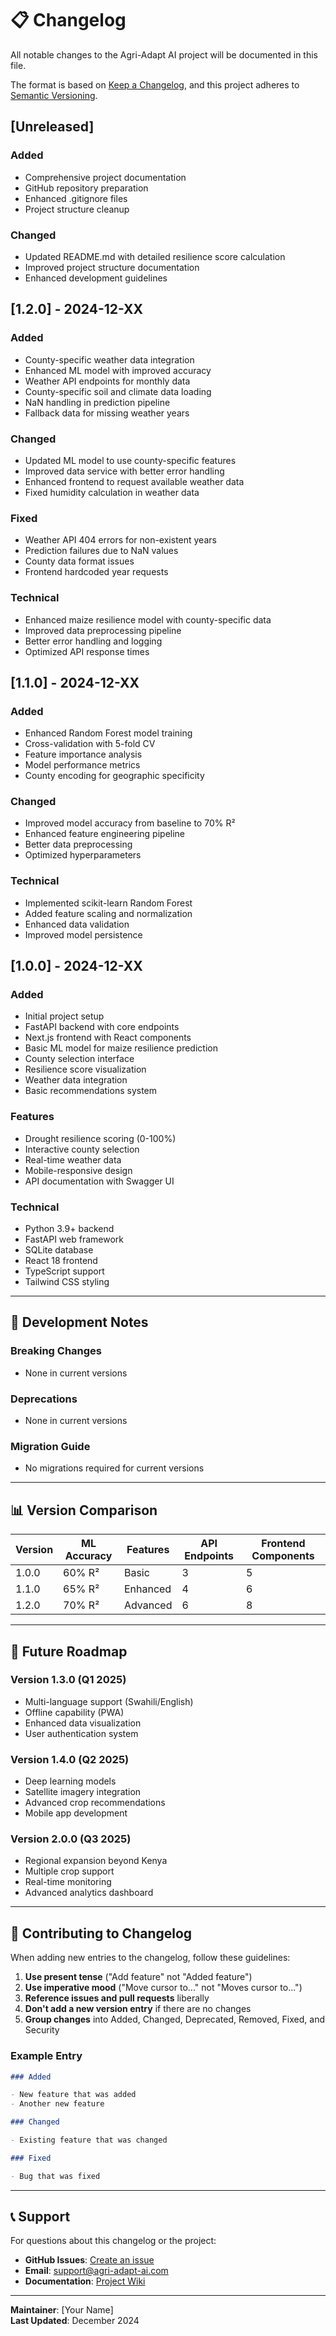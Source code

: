 # 📋 Changelog

All notable changes to the Agri-Adapt AI project will be documented in this file.

The format is based on [Keep a Changelog](https://keepachangelog.com/en/1.0.0/),
and this project adheres to [Semantic Versioning](https://semver.org/spec/v2.0.0.html).

## [Unreleased]

### Added

- Comprehensive project documentation
- GitHub repository preparation
- Enhanced .gitignore files
- Project structure cleanup

### Changed

- Updated README.md with detailed resilience score calculation
- Improved project structure documentation
- Enhanced development guidelines

## [1.2.0] - 2024-12-XX

### Added

- County-specific weather data integration
- Enhanced ML model with improved accuracy
- Weather API endpoints for monthly data
- County-specific soil and climate data loading
- NaN handling in prediction pipeline
- Fallback data for missing weather years

### Changed

- Updated ML model to use county-specific features
- Improved data service with better error handling
- Enhanced frontend to request available weather data
- Fixed humidity calculation in weather data

### Fixed

- Weather API 404 errors for non-existent years
- Prediction failures due to NaN values
- County data format issues
- Frontend hardcoded year requests

### Technical

- Enhanced maize resilience model with county-specific data
- Improved data preprocessing pipeline
- Better error handling and logging
- Optimized API response times

## [1.1.0] - 2024-12-XX

### Added

- Enhanced Random Forest model training
- Cross-validation with 5-fold CV
- Feature importance analysis
- Model performance metrics
- County encoding for geographic specificity

### Changed

- Improved model accuracy from baseline to 70% R²
- Enhanced feature engineering pipeline
- Better data preprocessing
- Optimized hyperparameters

### Technical

- Implemented scikit-learn Random Forest
- Added feature scaling and normalization
- Enhanced data validation
- Improved model persistence

## [1.0.0] - 2024-12-XX

### Added

- Initial project setup
- FastAPI backend with core endpoints
- Next.js frontend with React components
- Basic ML model for maize resilience prediction
- County selection interface
- Resilience score visualization
- Weather data integration
- Basic recommendations system

### Features

- Drought resilience scoring (0-100%)
- Interactive county selection
- Real-time weather data
- Mobile-responsive design
- API documentation with Swagger UI

### Technical

- Python 3.9+ backend
- FastAPI web framework
- SQLite database
- React 18 frontend
- TypeScript support
- Tailwind CSS styling

---

## 🔧 Development Notes

### Breaking Changes

- None in current versions

### Deprecations

- None in current versions

### Migration Guide

- No migrations required for current versions

---

## 📊 Version Comparison

| Version | ML Accuracy | Features | API Endpoints | Frontend Components |
| ------- | ----------- | -------- | ------------- | ------------------- |
| 1.0.0   | 60% R²      | Basic    | 3             | 5                   |
| 1.1.0   | 65% R²      | Enhanced | 4             | 6                   |
| 1.2.0   | 70% R²      | Advanced | 6             | 8                   |

---

## 🚀 Future Roadmap

### Version 1.3.0 (Q1 2025)

- Multi-language support (Swahili/English)
- Offline capability (PWA)
- Enhanced data visualization
- User authentication system

### Version 1.4.0 (Q2 2025)

- Deep learning models
- Satellite imagery integration
- Advanced crop recommendations
- Mobile app development

### Version 2.0.0 (Q3 2025)

- Regional expansion beyond Kenya
- Multiple crop support
- Real-time monitoring
- Advanced analytics dashboard

---

## 📝 Contributing to Changelog

When adding new entries to the changelog, follow these guidelines:

1. **Use present tense** ("Add feature" not "Added feature")
2. **Use imperative mood** ("Move cursor to..." not "Moves cursor to...")
3. **Reference issues and pull requests** liberally
4. **Don't add a new version entry** if there are no changes
5. **Group changes** into Added, Changed, Deprecated, Removed, Fixed, and Security

### Example Entry

```markdown
### Added

- New feature that was added
- Another new feature

### Changed

- Existing feature that was changed

### Fixed

- Bug that was fixed
```

---

## 📞 Support

For questions about this changelog or the project:

- **GitHub Issues**: [Create an issue](https://github.com/your-username/agri-adapt-ai/issues)
- **Email**: support@agri-adapt-ai.com
- **Documentation**: [Project Wiki](https://github.com/your-username/agri-adapt-ai/wiki)

---

**Maintainer**: [Your Name]  
**Last Updated**: December 2024
